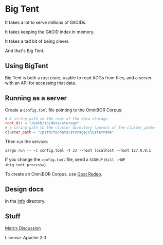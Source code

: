 # Big Tent

It takes a lot to serve millions of GitOIDs.

It takes keeping the GitOID index in memory.

It takes a tad bit of being clever.

And that's Big Tent.

## Using BigTent

Big Tent is both a rust crate, usable to read ADGs from files, and a server with an API for accessing that data.

## Running as a server

Create a `config.toml` file pointing to the OmniBOR Corpus:

```toml
# A string path to the root of the data storage
root_dir = "/path/to/data/storage"
# a string path to the cluster directory (parent of the cluster_path= `.grc` file) within the root data directory.
cluster_path = "/path/to/data/storage/clustername"
```

Then run the service:

```shell
cargo run -- -c config.toml -t 33 --host localhost --host 127.0.0.1
```

If you change the `config.toml` file, send a `SIGHUP` (`kill -HUP <big_tent_process>`).

To create an OmniBOR Corpus, use [Goat Rodeo](https://github.com/spice-labs-inc/goatrodeo).

## Design docs

In the [info](info/README.md) directory.

## Stuff

[Matrix Discussion](https://matrix.to/#/#spice-labs:matrix.org)

License: Apache 2.0
